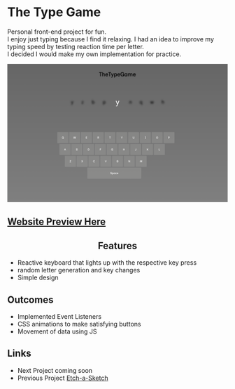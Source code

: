 <h1>The Type Game</h1>
<p>Personal front-end project for fun.<br>I enjoy just typing because I find it relaxing. I had an idea to improve my typing speed by testing reaction time per letter.<br>
I decided I would make my own implementation for practice.</p>

<img src='./img/typeGameScreenshot.png' style='max-width: 100%; height: auto;'>

<h2><a href="https://taztheprogrammer.github.io/Calculator/">Website Preview Here</a></h2>

<h2 style="text-align: center">Features</h2>
<ul>
  <li>Reactive keyboard that lights up with the respective key press</li>
  <li>random letter generation and key changes</li>
  <li>Simple design</li>
</ul>
<h2>Outcomes</h2>
<ul>
  <li>Implemented Event Listeners</li>
  <li>CSS animations to make satisfying buttons</li>
  <li>Movement of data using JS</li>
</ul>
<h2>Links</h2>
<ul>
  <li>Next Project <a>coming soon</a></li>
  <li>Previous Project <a href="https://github.com/taztheprogrammer/Etch-a-Sketch">Etch-a-Sketch</a></li>
</ul>
